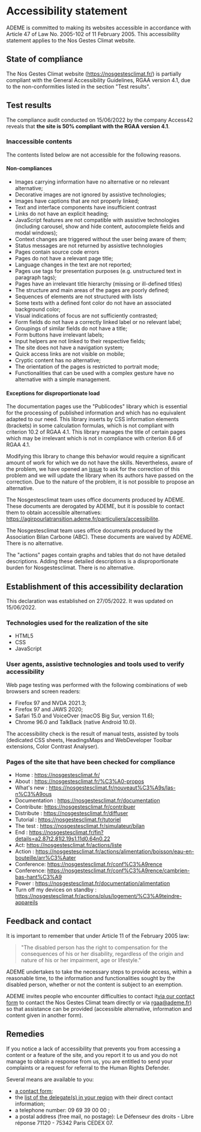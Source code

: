 <h1 data-cypress-id="accessibility-statement-title">Accessibility statement</h1>

ADEME is committed to making its websites accessible in accordance with
Article 47 of Law No. 2005-102 of 11 February 2005. This accessibility
statement applies to the Nos Gestes Climat website.

## State of compliance

The Nos Gestes Climat website (https://nosgestesclimat.fr/) is partially
compliant with the General Accessibility Guidelines, RGAA version 4.1,
due to the non-conformities listed in the section "Test results".

## Test results

The compliance audit conducted on 15/06/2022 by the company Access42
reveals that **the site is 50% compliant with the RGAA version 4.1**.

### Inaccessible contents

The contents listed below are not accessible for the following reasons.

#### Non-compliances

-   Images carrying information have no alternative or no relevant
    alternative;
-   Decorative images are not ignored by assistive technologies;
-   Images have captions that are not properly linked;
-   Text and interface components have insufficient contrast
-   Links do not have an explicit heading;
-   JavaScript features are not compatible with assistive technologies
    (including carousel, show and hide content, autocomplete fields and
    modal windows);
-   Context changes are triggered without the user being aware of them;
-   Status messages are not returned by assistive technologies
-   Pages contain source code errors
-   Pages do not have a relevant page title;
-   Language changes in the text are not reported;
-   Pages use tags for presentation purposes (e.g. unstructured text in
    paragraph tags);
-   Pages have an irrelevant title hierarchy (missing or ill-defined
    titles)
-   The structure and main areas of the pages are poorly defined;
-   Sequences of elements are not structured with lists
-   Some texts with a defined font color do not have an associated
    background color;
-   Visual indications of focus are not sufficiently contrasted;
-   Form fields do not have a correctly linked label or no relevant
    label;
-   Groupings of similar fields do not have a title;
-   Form buttons have irrelevant labels;
-   Input helpers are not linked to their respective fields;
-   The site does not have a navigation system;
-   Quick access links are not visible on mobile;
-   Cryptic content has no alternative;
-   The orientation of the pages is restricted to portrait mode;
-   Functionalities that can be used with a complex gesture have no
    alternative with a simple management.

#### Exceptions for disproportionate load

The documentation pages use the "Publicodes" library which is essential
for the processing of published information and which has no equivalent
adapted to our need. This library inserts by CSS information elements
(brackets) in some calculation formulas, which is not compliant with
criterion 10.2 of RGAA 4.1. This library manages the title of certain
pages which may be irrelevant which is not in compliance with criterion
8.6 of RGAA 4.1.

Modifying this library to change this behavior would require a
significant amount of work for which we do not have the skills.
Nevertheless, aware of the problem, we have opened an
[issue](https://github.com/betagouv/publicodes/issues/226) to ask for
the correction of this problem and we will update the library when its
authors have passed on the correction. Due to the nature of the problem,
it is not possible to propose an alternative.

The Nosgestesclimat team uses office documents produced by ADEME. These
documents are derogated by ADEME, but it is possible to contact them to
obtain accessible alternatives:
https://agirpourlatransition.ademe.fr/particuliers/accessibilite.

The Nosgestesclimat team uses office documents produced by the Association Bilan
Carbone (ABC). These documents are waived by ADEME. There is no
alternative.

The "actions" pages contain graphs and tables that do not have detailed
descriptions. Adding these detailed descriptions is a disproportionate
burden for Nosgestesclimat. There is no alternative.

## Establishment of this accessibility declaration

This declaration was established on 27/05/2022. It was updated on
15/06/2022.

### Technologies used for the realization of the site

-   HTML5
-   CSS
-   JavaScript

### User agents, assistive technologies and tools used to verify accessibility

Web page testing was performed with the following combinations of web
browsers and screen readers:

-   Firefox 97 and NVDA 2021.3;
-   Firefox 97 and JAWS 2020;
-   Safari 15.0 and VoiceOver (macOS Big Sur, version 11.6);
-   Chrome 96.0 and TalkBack (native Android 10.0).

The accessibility check is the result of manual tests, assisted by tools
(dedicated CSS sheets, HeadingsMaps and WebDeveloper Toolbar extensions,
Color Contrast Analyser).

### Pages of the site that have been checked for compliance

-   Home : https://nosgestesclimat.fr/
-   About : https://nosgestesclimat.fr/%C3%A0-propos
-   What's new :
    https://nosgestesclimat.fr/nouveaut%C3%A9s/las-n%C3%A9ous
-   Documentation : https://nosgestesclimat.fr/documentation
-   Contribute: https://nosgestesclimat.fr/contribuer
-   Distribute : https://nosgestesclimat.fr/diffuser
-   Tutorial : https://nosgestesclimat.fr/tutoriel
-   The test : https://nosgestesclimat.fr/simulateur/bilan
-   End :
    https://nosgestesclimat.fr/fin?details=a2.87t2.81l2.19s1.11d0.64n0.22
-   Act: https://nosgestesclimat.fr/actions/liste
-   Action :
    https://nosgestesclimat.fr/actions/alimentation/boisson/eau-en-bouteille/arr%C3%Aater
-   Conference: https://nosgestesclimat.fr/conf%C3%A9rence
-   Conference:
    https://nosgestesclimat.fr/conf%C3%A9rence/cambrien-bas-hant%C3%A9
-   Power : https://nosgestesclimat.fr/documentation/alimentation
-   Turn off my devices on standby :
    https://nosgestesclimat.fr/actions/plus/logement/%C3%A9teindre-appareils

## Feedback and contact

It is important to remember that under Article 11 of the February 2005
law:

> "The disabled person has the right to compensation for the
> consequences of his or her disability, regardless of the origin and
> nature of his or her impairment, age or lifestyle."

ADEME undertakes to take the necessary steps to provide access, within a
reasonable time, to the information and functionalities sought by the
disabled person, whether or not the content is subject to an exemption.

ADEME invites people who encounter difficulties to contact it[via our contact form](/contact) to contact the Nos Gestes Climat
team directly or via [rgaa@ademe.fr)](mailto:rgaa@ademe.fr) so that
assistance can be provided (accessible alternative, information and
content given in another form).

## Remedies

If you notice a lack of accessibility that prevents you from accessing a
content or a feature of the site, and you report it to us and you do not
manage to obtain a response from us, you are entitled to send your
complaints or a request for referral to the Human Rights Defender.

Several means are available to you:

-   [a contact
    form](https://formulaire.defenseurdesdroits.fr/code/afficher.php?ETAPE=accueil_2016);
-   the [list of the delegate(s) in your
    region](https://www.defenseurdesdroits.fr/office/) with their direct
    contact information;
-   a telephone number: 09 69 39 00 00 ;
-   a postal address (free mail, no postage): Le Défenseur des droits -
    Libre réponse 71120 - 75342 Paris CEDEX 07.
